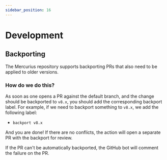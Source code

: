 ```yaml
---
sidebar_position: 16
---
```


# Development

## Backporting

The Mercurius repository supports backporting PRs that also need to be applied to older versions.

### How do we do this?

As soon as one opens a PR against the default branch, and the change should be backported to `v8.x`, you should add the corresponding backport label. For example, if we need to backport something to `v8.x`, we add the following label:

- `backport v8.x`

And you are done! If there are no conflicts, the action will open a separate PR with the backport for review.

If the PR can't be automatically backported, the GitHub bot will comment the failure on the PR.
